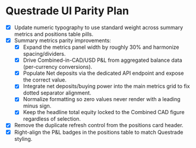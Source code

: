 # Questrade UI Parity Plan

- [x] Update numeric typography to use standard weight across summary metrics and positions table pills.
- [x] Summary metrics parity improvements:
  - [x] Expand the metrics panel width by roughly 30% and harmonize spacing/dividers.
  - [x] Drive Combined-in-CAD/USD P&L from aggregated balance data (per-currency conversions).
  - [x] Populate Net deposits via the dedicated API endpoint and expose the correct value.
  - [x] Integrate net deposits/buying power into the main metrics grid to fix dotted separator alignment.
  - [x] Normalize formatting so zero values never render with a leading minus sign.
  - [x] Keep the headline total equity locked to the Combined CAD figure regardless of selection.
- [x] Remove the duplicate refresh control from the positions card header.
- [x] Right-align the P&L badges in the positions table to match Questrade styling.
